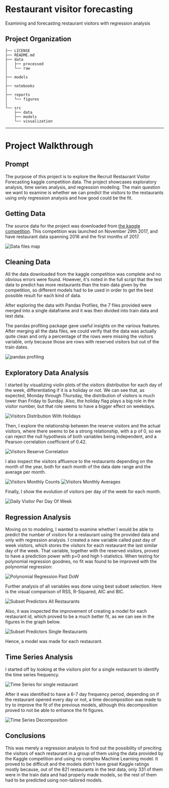 Restaurant visitor forecasting
==============================

Examining and forecasting restaurant visitors with regression analysis

Project Organization
------------

    ├── LICENSE
    ├── README.md
    ├── data
    │   ├── processed
    │   └── raw
    │
    ├── models
    │
    ├── notebooks
    │
    ├── reports
    │   └── figures 
    │
    └── src
        ├── data 
        ├── models 
        └── visualization


--------
# Project Walkthrough

## Prompt

The purpose of this project is to explore the Recruit Restaurant Visitor Forecasting kaggle competition data. The project showcases exploratory analysis, time series analysis, and regression modeling. The main question we want to examine is whether we can predict the visitors to the restaurants using only regression analysis and how good could be the fit.

## Getting Data

The source data for the project was downloaded from [the kaggle competition](https://www.kaggle.com/c/recruit-restaurant-visitor-forecasting/data). This competition was launched on November 29th 2017, and have restaurant data spanning 2016 and the first months of 2017.

![Data files map](reports/figures/table_map.jpg)

## Cleaning Data

All the data downloaded from the kaggle competition was complete and no obvious errors were found. However, it's noted in the full script that the test data to predict has more restaurants than the train data given by the competition, so different models had to be used in order to get the best possible result for each kind of data. 

After exploring the data with Pandas Profiles, the 7 files provided were merged into a single dataframe and it was then divided into train data and test data.

The pandas profiling package gave useful insights on the various features. After merging all the data files, we could verify that the data was actually quite clean and only a percentage of the rows were missing the visitors variable, only because those are rows with reserved visitors but out of the train dates.

![pandas profiling](reports/figures/Pandas_profile.png)

## Exploratory Data Analysis

I started by visualizing violin plots of the visitors distribution for each day of the week, differentiating if it is a holiday or not. We can see that, as expected, Monday through Thursday, the distribution of visitors is much lower than Friday to Sunday. Also, the holiday flag plays a big role in the visitor number, but that role seems to have a bigger effect on weekdays.

![Visitors Distribution With Holidays](reports/figures/visitors_distribution_with_holidays.png)

Then, I explore the relationship between the reserve visitors and the actual visitors, where there seems to be a strong relationship, with a p of 0, so we can reject the null hypothesis of both variables being independent, and a Pearson correlation coefficient of 0.42.

![Visitors Reserve Correlation](reports/figures/visitors_reserve_correlation.png)

I also inspect the visitors affluence to the restaurants depending on the month of the year, both for each month of the data date range and the average per month.

![Visitors Monthly Counts](reports/figures/visitors_monthly_counts.png)
![Visitors Monthly Averages](reports/figures/visitors_monthly_averages.png) 

Finally, I show the evolution of visitors per day of the week for each month.

![Daily Visitor Per Day Of Week](reports/figures/daily_visitors_per_day_of_week.png)

## Regression Analysis

Moving on to modeling, I wanted to examine whether I would be able to predict the number of visitors for a restaurant using the provided data and only with regression analysis. I created a new variable called past day of week visitors, which stores the visitors for each restaurant the last similar day of the week. That variable, together with the reserved visitors, proved to have a prediction power with p=0 and high t-statistics. When testing for polynomial regression goodnes, no fit was found to be improved with the polynomial regression:

![Polynomial Regression Past DoW](reports/figures/Poly_regr_past_dow.png)

Further analysis of all variables was done using best subset selection. Here is the visual comparison of RSS, R-Squared, AIC and BIC.

![Subset Predictors All Restaurants](reports/figures/subset_predictors_all_restaurants.png)

Also, it was inspected the improvement of creating a model for each restaurant id, which proved to be a much better fit, as we can see in the figures in the graph below.

![Subset Predictors Single Restaurants](reports/figures/subset_predictors_single_restaurant.png)

Hence, a model was made for each restaurant.

## Time Series Analysis

I started off by looking at the visitors plot for a single restaurant to identify the time series frequency.

![Time Series for single restaurant](reports/figures/Visitors_time_series_single_restaurant.png)

After it was identified to have a 6-7 day frequency period, depending on if the restaurant opened every day or not, a time decomposition was made to try to improve the fit of the previous models, although this decomposition proved to not be able to enhance the fit figures.

![Time Series Decomposition](reports/figures/Time_Series_Decomposition_single_restaurant.png)

## Conclusions

This was merely a regression analysis to find out the possibility of preciting the visitors of each restaurant in a group of them using the data provided by the Kaggle competition and using no complex Machine Learning model. It proved to be difficult and the models didn't have great Kaggle ratings mostly because, out of the 821 restaurants in the test data, only 331 of them were in the train data and had properly made models, so the rest of them had to be predicted using non-tailored models.
